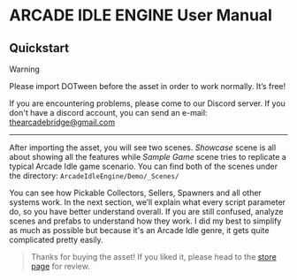 # **ARCADE IDLE ENGINE** User Manual

## Quickstart

> [!WARNING]
> Please import DOTween before the asset in order to work normally. It’s free!

 If you are encountering problems, please come to our Discord server. If you don't have a discord account, you can send an e-mail: thearcadebridge@gmail.com

---

After importing the asset, you will see two scenes. *Showcase* scene is all about showing all the features while *Sample Game* scene tries to replicate a typical Arcade Idle game scenario. You can find both of the scenes under the directory: `ArcadeIdleEngine/Demo/_Scenes/`


You can see how Pickable Collectors, Sellers, Spawners and all other systems work. In the next section, we’ll explain what every script parameter do, so you have better understand overall. If you are still confused, analyze scenes and prefabs to understand how they work. I did my best to simplify as much as possible but because it's an Arcade Idle genre, it gets quite complicated pretty easily.


> Thanks for buying the asset! If you liked it, please head to the [store page](https://assetstore.unity.com/packages/tools/game-toolkits/hypercasual-arcade-idle-starter-kit-234142) for review.
